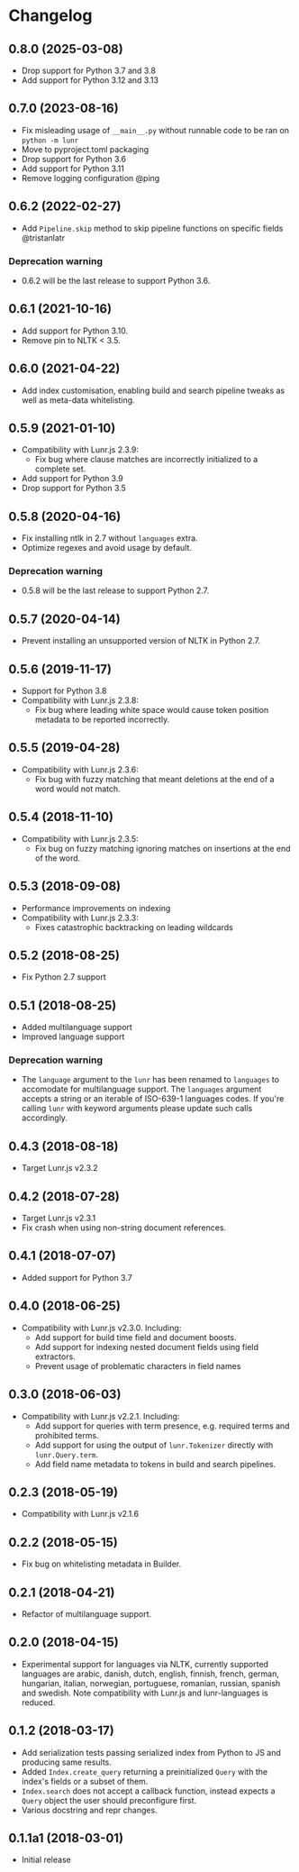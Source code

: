 # Changelog

## 0.8.0 (2025-03-08)

- Drop support for Python 3.7 and 3.8
- Add support for Python 3.12 and 3.13

## 0.7.0 (2023-08-16)

- Fix misleading usage of `__main__.py` without runnable code to be ran on `python -m lunr`
- Move to pyproject.toml packaging
- Drop support for Python 3.6
- Add support for Python 3.11
- Remove logging configuration @ping

## 0.6.2 (2022-02-27)

- Add `Pipeline.skip` method to skip pipeline functions on specific fields
@tristanlatr

### Deprecation warning

- 0.6.2 will be the last release to support Python 3.6.

## 0.6.1 (2021-10-16)

- Add support for Python 3.10.
- Remove pin to NLTK < 3.5.

## 0.6.0 (2021-04-22)

- Add index customisation, enabling build and search pipeline tweaks as well as
meta-data whitelisting.

## 0.5.9 (2021-01-10)

- Compatibility with Lunr.js 2.3.9:
    - Fix bug where clause matches are incorrectly initialized to a complete set.
- Add support for Python 3.9
- Drop support for Python 3.5

## 0.5.8 (2020-04-16)

- Fix installing ntlk in 2.7 without `languages` extra.
- Optimize regexes and avoid usage by default.

### Deprecation warning

- 0.5.8 will be the last release to support Python 2.7.

## 0.5.7 (2020-04-14)

- Prevent installing an unsupported version of NLTK in Python 2.7.

## 0.5.6 (2019-11-17)

- Support for Python 3.8
- Compatibility with Lunr.js 2.3.8:
    - Fix bug where leading white space would cause token position metadata to be reported incorrectly.

## 0.5.5 (2019-04-28)

- Compatibility with Lunr.js 2.3.6:
    - Fix bug with fuzzy matching that meant deletions at the end of a word would not match.

## 0.5.4 (2018-11-10)

- Compatibility with Lunr.js 2.3.5:
    - Fix bug on fuzzy matching ignoring matches on insertions at the end of the word.

## 0.5.3 (2018-09-08)

- Performance improvements on indexing
- Compatibility with Lunr.js 2.3.3:
    - Fixes catastrophic backtracking on leading wildcards

## 0.5.2 (2018-08-25)

- Fix Python 2.7 support

## 0.5.1 (2018-08-25)

- Added multilanguage support
- Improved language support

### Deprecation warning

- The `language` argument to the `lunr` has been renamed to `languages` to accomodate for multilanguage support. The `languages` argument accepts a string or an iterable of ISO-639-1 languages codes. If you're calling `lunr` with keyword arguments please update such calls accordingly.

## 0.4.3 (2018-08-18)

- Target Lunr.js v2.3.2

## 0.4.2 (2018-07-28)

- Target Lunr.js v2.3.1
- Fix crash when using non-string document references.

## 0.4.1 (2018-07-07)

- Added support for Python 3.7

## 0.4.0 (2018-06-25)

- Compatibility with Lunr.js v2.3.0. Including:
    + Add support for build time field and document boosts.
    + Add support for indexing nested document fields using field extractors.
    + Prevent usage of problematic characters in field names

## 0.3.0 (2018-06-03)

- Compatibility with Lunr.js v2.2.1. Including:
    + Add support for queries with term presence, e.g. required terms and prohibited terms.
    + Add support for using the output of `lunr.Tokenizer` directly with `lunr.Query.term`.
    + Add field name metadata to tokens in build and search pipelines.

## 0.2.3 (2018-05-19)

- Compatibility with Lunr.js v2.1.6

## 0.2.2 (2018-05-15)

- Fix bug on whitelisting metadata in Builder.

## 0.2.1 (2018-04-21)

- Refactor of multilanguage support.

## 0.2.0 (2018-04-15)

- Experimental support for languages via NLTK, currently supported languages are arabic, danish, dutch, english, finnish, french, german, hungarian, italian, norwegian, portuguese, romanian, russian, spanish and swedish. Note compatibility with Lunr.js and lunr-languages is reduced.

## 0.1.2 (2018-03-17)

- Add serialization tests passing serialized index from Python to JS and producing same results.
- Added `Index.create_query` returning a preinitialized `Query` with the index's fields or a subset of them.
- `Index.search` does not accept a callback function, instead expects a `Query` object the user should preconfigure first.
- Various docstring and repr changes.

## 0.1.1a1 (2018-03-01)

- Initial release